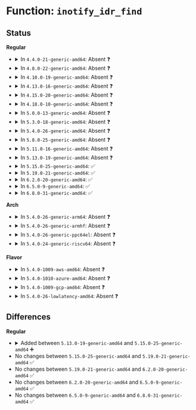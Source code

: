 # Function: <code>inotify_idr_find</code>

## Status
<b>Regular</b>
<ul>
<li>
<details>
<summary>In <code>4.4.0-21-generic-amd64</code>: Absent ❓</summary>

```json
{
  "name": "inotify_idr_find",
  "collision_type": "Unique Static",
  "inline_type": "Full",
  "funcs": [
    {
      "addr": 18446744071581280146,
      "name": "inotify_idr_find",
      "external": false,
      "loc": "fs/notify/inotify/inotify_user.c:387",
      "file": "fs/notify/inotify/inotify_user.c",
      "inline": "not declared, inlined",
      "caller_inline": [
        "fs/notify/inotify/inotify_user.c:SyS_inotify_rm_watch"
      ],
      "caller_func": []
    }
  ],
  "symbols": []
}
```
</details>
</li>
<li>
<details>
<summary>In <code>4.8.0-22-generic-amd64</code>: Absent ❓</summary>

```json
{
  "name": "inotify_idr_find",
  "collision_type": "Unique Static",
  "inline_type": "Full",
  "funcs": [
    {
      "addr": 18446744071581445970,
      "name": "inotify_idr_find",
      "external": false,
      "loc": "fs/notify/inotify/inotify_user.c:387",
      "file": "fs/notify/inotify/inotify_user.c",
      "inline": "not declared, inlined",
      "caller_inline": [
        "fs/notify/inotify/inotify_user.c:SyS_inotify_rm_watch"
      ],
      "caller_func": []
    }
  ],
  "symbols": []
}
```
</details>
</li>
<li>
<details>
<summary>In <code>4.10.0-19-generic-amd64</code>: Absent ❓</summary>

```json
{
  "name": "inotify_idr_find",
  "collision_type": "Unique Static",
  "inline_type": "Full",
  "funcs": [
    {
      "addr": 18446744071581526786,
      "name": "inotify_idr_find",
      "external": false,
      "loc": "fs/notify/inotify/inotify_user.c:387",
      "file": "fs/notify/inotify/inotify_user.c",
      "inline": "not declared, inlined",
      "caller_inline": [
        "fs/notify/inotify/inotify_user.c:SyS_inotify_rm_watch"
      ],
      "caller_func": []
    }
  ],
  "symbols": []
}
```
</details>
</li>
<li>
<details>
<summary>In <code>4.13.0-16-generic-amd64</code>: Absent ❓</summary>

```json
{
  "name": "inotify_idr_find",
  "collision_type": "Unique Static",
  "inline_type": "Full",
  "funcs": [
    {
      "addr": 18446744071581579618,
      "name": "inotify_idr_find",
      "external": false,
      "loc": "fs/notify/inotify/inotify_user.c:385",
      "file": "fs/notify/inotify/inotify_user.c",
      "inline": "not declared, inlined",
      "caller_inline": [
        "fs/notify/inotify/inotify_user.c:SyS_inotify_rm_watch"
      ],
      "caller_func": []
    }
  ],
  "symbols": []
}
```
</details>
</li>
<li>
<details>
<summary>In <code>4.15.0-20-generic-amd64</code>: Absent ❓</summary>

```json
{
  "name": "inotify_idr_find",
  "collision_type": "Unique Static",
  "inline_type": "Full",
  "funcs": [
    {
      "addr": 18446744071581724018,
      "name": "inotify_idr_find",
      "external": false,
      "loc": "fs/notify/inotify/inotify_user.c:385",
      "file": "fs/notify/inotify/inotify_user.c",
      "inline": "not declared, inlined",
      "caller_inline": [
        "fs/notify/inotify/inotify_user.c:SyS_inotify_rm_watch"
      ],
      "caller_func": []
    }
  ],
  "symbols": []
}
```
</details>
</li>
<li>
<details>
<summary>In <code>4.18.0-10-generic-amd64</code>: Absent ❓</summary>

```json
{
  "name": "inotify_idr_find",
  "collision_type": "Unique Static",
  "inline_type": "Full",
  "funcs": [
    {
      "addr": 18446744071581888739,
      "name": "inotify_idr_find",
      "external": false,
      "loc": "fs/notify/inotify/inotify_user.c:399",
      "file": "fs/notify/inotify/inotify_user.c",
      "inline": "not declared, inlined",
      "caller_inline": [
        "fs/notify/inotify/inotify_user.c:__ia32_sys_inotify_rm_watch",
        "fs/notify/inotify/inotify_user.c:__x64_sys_inotify_rm_watch"
      ],
      "caller_func": []
    }
  ],
  "symbols": []
}
```
</details>
</li>
<li>
<details>
<summary>In <code>5.0.0-13-generic-amd64</code>: Absent ❓</summary>

```json
{
  "name": "inotify_idr_find",
  "collision_type": "Unique Static",
  "inline_type": "Full",
  "funcs": [
    {
      "addr": 18446744071581973795,
      "name": "inotify_idr_find",
      "external": false,
      "loc": "fs/notify/inotify/inotify_user.c:400",
      "file": "fs/notify/inotify/inotify_user.c",
      "inline": "not declared, inlined",
      "caller_inline": [
        "fs/notify/inotify/inotify_user.c:__ia32_sys_inotify_rm_watch",
        "fs/notify/inotify/inotify_user.c:__x64_sys_inotify_rm_watch"
      ],
      "caller_func": []
    }
  ],
  "symbols": []
}
```
</details>
</li>
<li>
<details>
<summary>In <code>5.3.0-18-generic-amd64</code>: Absent ❓</summary>

```json
{
  "name": "inotify_idr_find",
  "collision_type": "Unique Static",
  "inline_type": "Full",
  "funcs": [
    {
      "addr": 18446744071582107280,
      "name": "inotify_idr_find",
      "external": false,
      "loc": "fs/notify/inotify/inotify_user.c:389",
      "file": "fs/notify/inotify/inotify_user.c",
      "inline": "not declared, inlined",
      "caller_inline": [
        "fs/notify/inotify/inotify_user.c:__ia32_sys_inotify_rm_watch",
        "fs/notify/inotify/inotify_user.c:__x64_sys_inotify_rm_watch"
      ],
      "caller_func": []
    }
  ],
  "symbols": []
}
```
</details>
</li>
<li>
<details>
<summary>In <code>5.4.0-26-generic-amd64</code>: Absent ❓</summary>

```json
{
  "name": "inotify_idr_find",
  "collision_type": "Unique Static",
  "inline_type": "Full",
  "funcs": [
    {
      "addr": 18446744071582184576,
      "name": "inotify_idr_find",
      "external": false,
      "loc": "fs/notify/inotify/inotify_user.c:398",
      "file": "fs/notify/inotify/inotify_user.c",
      "inline": "not declared, inlined",
      "caller_inline": [
        "fs/notify/inotify/inotify_user.c:__ia32_sys_inotify_rm_watch",
        "fs/notify/inotify/inotify_user.c:__x64_sys_inotify_rm_watch"
      ],
      "caller_func": []
    }
  ],
  "symbols": []
}
```
</details>
</li>
<li>
<details>
<summary>In <code>5.8.0-25-generic-amd64</code>: Absent ❓</summary>

```json
{
  "name": "inotify_idr_find",
  "collision_type": "Unique Static",
  "inline_type": "Full",
  "funcs": [
    {
      "addr": 18446744071582423152,
      "name": "inotify_idr_find",
      "external": false,
      "loc": "fs/notify/inotify/inotify_user.c:398",
      "file": "fs/notify/inotify/inotify_user.c",
      "inline": "not declared, inlined",
      "caller_inline": [
        "fs/notify/inotify/inotify_user.c:__ia32_sys_inotify_rm_watch",
        "fs/notify/inotify/inotify_user.c:__x64_sys_inotify_rm_watch"
      ],
      "caller_func": []
    }
  ],
  "symbols": []
}
```
</details>
</li>
<li>
<details>
<summary>In <code>5.11.0-16-generic-amd64</code>: Absent ❓</summary>

```json
{
  "name": "inotify_idr_find",
  "collision_type": "Unique Static",
  "inline_type": "Full",
  "funcs": [
    {
      "addr": 18446744071582476944,
      "name": "inotify_idr_find",
      "external": false,
      "loc": "fs/notify/inotify/inotify_user.c:409",
      "file": "fs/notify/inotify/inotify_user.c",
      "inline": "not declared, inlined",
      "caller_inline": [
        "fs/notify/inotify/inotify_user.c:__ia32_sys_inotify_rm_watch",
        "fs/notify/inotify/inotify_user.c:__x64_sys_inotify_rm_watch"
      ],
      "caller_func": []
    }
  ],
  "symbols": []
}
```
</details>
</li>
<li>
<details>
<summary>In <code>5.13.0-19-generic-amd64</code>: Absent ❓</summary>

```json
{
  "name": "inotify_idr_find",
  "collision_type": "Unique Static",
  "inline_type": "Full",
  "funcs": [
    {
      "addr": 18446744071582504031,
      "name": "inotify_idr_find",
      "external": false,
      "loc": "fs/notify/inotify/inotify_user.c:408",
      "file": "fs/notify/inotify/inotify_user.c",
      "inline": "not declared, inlined",
      "caller_inline": [
        "fs/notify/inotify/inotify_user.c:__ia32_sys_inotify_rm_watch",
        "fs/notify/inotify/inotify_user.c:__x64_sys_inotify_rm_watch"
      ],
      "caller_func": []
    }
  ],
  "symbols": []
}
```
</details>
</li>
<li>
<details>
<summary>In <code>5.15.0-25-generic-amd64</code>: ✅</summary>

```c
struct inotify_inode_mark * inotify_idr_find(struct fsnotify_group * group, int wd)
```

```json
{
  "name": "inotify_idr_find",
  "collision_type": "Unique Static",
  "inline_type": "No",
  "funcs": [
    {
      "addr": 18446744071582818080,
      "name": "inotify_idr_find",
      "external": false,
      "loc": "fs/notify/inotify/inotify_user.c:413",
      "file": "fs/notify/inotify/inotify_user.c",
      "inline": "seen, unknown",
      "caller_inline": [],
      "caller_func": [
        "fs/notify/inotify/inotify_user.c:__ia32_sys_inotify_rm_watch",
        "fs/notify/inotify/inotify_user.c:__x64_sys_inotify_rm_watch"
      ]
    }
  ],
  "symbols": [
    {
      "addr": 18446744071582818080,
      "name": "inotify_idr_find",
      "section": ".text",
      "bind": "STB_LOCAL",
      "size": 110
    }
  ]
}
```
</details>
</li>
<li>
<details>
<summary>In <code>5.19.0-21-generic-amd64</code>: ✅</summary>

```c
struct inotify_inode_mark * inotify_idr_find(struct fsnotify_group * group, int wd)
```

```json
{
  "name": "inotify_idr_find",
  "collision_type": "Unique Static",
  "inline_type": "No",
  "funcs": [
    {
      "addr": 18446744071583376704,
      "name": "inotify_idr_find",
      "external": false,
      "loc": "fs/notify/inotify/inotify_user.c:436",
      "file": "fs/notify/inotify/inotify_user.c",
      "inline": "seen, unknown",
      "caller_inline": [],
      "caller_func": [
        "fs/notify/inotify/inotify_user.c:__ia32_sys_inotify_rm_watch",
        "fs/notify/inotify/inotify_user.c:__x64_sys_inotify_rm_watch"
      ]
    }
  ],
  "symbols": [
    {
      "addr": 18446744071583376704,
      "name": "inotify_idr_find",
      "section": ".text",
      "bind": "STB_LOCAL",
      "size": 114
    }
  ]
}
```
</details>
</li>
<li>
<details>
<summary>In <code>6.2.0-20-generic-amd64</code>: ✅</summary>

```c
struct inotify_inode_mark * inotify_idr_find(struct fsnotify_group * group, int wd)
```

```json
{
  "name": "inotify_idr_find",
  "collision_type": "Unique Static",
  "inline_type": "No",
  "funcs": [
    {
      "addr": 18446744071583961472,
      "name": "inotify_idr_find",
      "external": false,
      "loc": "fs/notify/inotify/inotify_user.c:436",
      "file": "fs/notify/inotify/inotify_user.c",
      "inline": "seen, unknown",
      "caller_inline": [],
      "caller_func": [
        "fs/notify/inotify/inotify_user.c:__ia32_sys_inotify_rm_watch",
        "fs/notify/inotify/inotify_user.c:__x64_sys_inotify_rm_watch"
      ]
    }
  ],
  "symbols": [
    {
      "addr": 18446744071583961472,
      "name": "inotify_idr_find",
      "section": ".text",
      "bind": "STB_LOCAL",
      "size": 114
    }
  ]
}
```
</details>
</li>
<li>
<details>
<summary>In <code>6.5.0-9-generic-amd64</code>: ✅</summary>

```c
struct inotify_inode_mark * inotify_idr_find(struct fsnotify_group * group, int wd)
```

```json
{
  "name": "inotify_idr_find",
  "collision_type": "Unique Static",
  "inline_type": "No",
  "funcs": [
    {
      "addr": 18446744071584184864,
      "name": "inotify_idr_find",
      "external": false,
      "loc": "fs/notify/inotify/inotify_user.c:436",
      "file": "fs/notify/inotify/inotify_user.c",
      "inline": "seen, unknown",
      "caller_inline": [],
      "caller_func": [
        "fs/notify/inotify/inotify_user.c:__ia32_sys_inotify_rm_watch",
        "fs/notify/inotify/inotify_user.c:__x64_sys_inotify_rm_watch"
      ]
    }
  ],
  "symbols": [
    {
      "addr": 18446744071584184864,
      "name": "inotify_idr_find",
      "section": ".text",
      "bind": "STB_LOCAL",
      "size": 114
    }
  ]
}
```
</details>
</li>
<li>
<details>
<summary>In <code>6.8.0-31-generic-amd64</code>: ✅</summary>

```c
struct inotify_inode_mark * inotify_idr_find(struct fsnotify_group * group, int wd)
```

```json
{
  "name": "inotify_idr_find",
  "collision_type": "Unique Static",
  "inline_type": "No",
  "funcs": [
    {
      "addr": 18446744071584398848,
      "name": "inotify_idr_find",
      "external": false,
      "loc": "fs/notify/inotify/inotify_user.c:435",
      "file": "fs/notify/inotify/inotify_user.c",
      "inline": "seen, unknown",
      "caller_inline": [],
      "caller_func": [
        "fs/notify/inotify/inotify_user.c:__ia32_sys_inotify_rm_watch",
        "fs/notify/inotify/inotify_user.c:__x64_sys_inotify_rm_watch"
      ]
    }
  ],
  "symbols": [
    {
      "addr": 18446744071584398848,
      "name": "inotify_idr_find",
      "section": ".text",
      "bind": "STB_LOCAL",
      "size": 114
    }
  ]
}
```
</details>
</li>
</ul>
<b>Arch</b>
<ul>
<li>
<details>
<summary>In <code>5.4.0-26-generic-arm64</code>: Absent ❓</summary>

```json
{
  "name": "inotify_idr_find",
  "collision_type": "Unique Static",
  "inline_type": "Full",
  "funcs": [
    {
      "addr": 18446603336493745792,
      "name": "inotify_idr_find",
      "external": false,
      "loc": "fs/notify/inotify/inotify_user.c:398",
      "file": "fs/notify/inotify/inotify_user.c",
      "inline": "not declared, inlined",
      "caller_inline": [
        "fs/notify/inotify/inotify_user.c:__arm64_sys_inotify_rm_watch"
      ],
      "caller_func": []
    }
  ],
  "symbols": []
}
```
</details>
</li>
<li>
<details>
<summary>In <code>5.4.0-26-generic-armhf</code>: Absent ❓</summary>

```json
{
  "name": "inotify_idr_find",
  "collision_type": "Unique Static",
  "inline_type": "Full",
  "funcs": [
    {
      "addr": 3227269772,
      "name": "inotify_idr_find",
      "external": false,
      "loc": "fs/notify/inotify/inotify_user.c:398",
      "file": "fs/notify/inotify/inotify_user.c",
      "inline": "not declared, inlined",
      "caller_inline": [
        "fs/notify/inotify/inotify_user.c:__se_sys_inotify_rm_watch"
      ],
      "caller_func": []
    }
  ],
  "symbols": []
}
```
</details>
</li>
<li>
<details>
<summary>In <code>5.4.0-26-generic-ppc64el</code>: Absent ❓</summary>

```json
{
  "name": "inotify_idr_find",
  "collision_type": "Unique Static",
  "inline_type": "Full",
  "funcs": [
    {
      "addr": 13835058055287355696,
      "name": "inotify_idr_find",
      "external": false,
      "loc": "fs/notify/inotify/inotify_user.c:398",
      "file": "fs/notify/inotify/inotify_user.c",
      "inline": "not declared, inlined",
      "caller_inline": [
        "fs/notify/inotify/inotify_user.c:__se_sys_inotify_rm_watch"
      ],
      "caller_func": []
    }
  ],
  "symbols": []
}
```
</details>
</li>
<li>
<details>
<summary>In <code>5.4.0-24-generic-riscv64</code>: Absent ❓</summary>

```json
{
  "name": "inotify_idr_find",
  "collision_type": "Unique Static",
  "inline_type": "Full",
  "funcs": [
    {
      "addr": 18446743936273353928,
      "name": "inotify_idr_find",
      "external": false,
      "loc": "fs/notify/inotify/inotify_user.c:398",
      "file": "fs/notify/inotify/inotify_user.c",
      "inline": "not declared, inlined",
      "caller_inline": [
        "fs/notify/inotify/inotify_user.c:__se_sys_inotify_rm_watch"
      ],
      "caller_func": []
    }
  ],
  "symbols": []
}
```
</details>
</li>
</ul>
<b>Flavor</b>
<ul>
<li>
<details>
<summary>In <code>5.4.0-1009-aws-amd64</code>: Absent ❓</summary>

```json
{
  "name": "inotify_idr_find",
  "collision_type": "Unique Static",
  "inline_type": "Full",
  "funcs": [
    {
      "addr": 18446744071582153312,
      "name": "inotify_idr_find",
      "external": false,
      "loc": "fs/notify/inotify/inotify_user.c:398",
      "file": "fs/notify/inotify/inotify_user.c",
      "inline": "not declared, inlined",
      "caller_inline": [
        "fs/notify/inotify/inotify_user.c:__ia32_sys_inotify_rm_watch",
        "fs/notify/inotify/inotify_user.c:__x64_sys_inotify_rm_watch"
      ],
      "caller_func": []
    }
  ],
  "symbols": []
}
```
</details>
</li>
<li>
<details>
<summary>In <code>5.4.0-1010-azure-amd64</code>: Absent ❓</summary>

```json
{
  "name": "inotify_idr_find",
  "collision_type": "Unique Static",
  "inline_type": "Full",
  "funcs": [
    {
      "addr": 18446744071582090752,
      "name": "inotify_idr_find",
      "external": false,
      "loc": "fs/notify/inotify/inotify_user.c:398",
      "file": "fs/notify/inotify/inotify_user.c",
      "inline": "not declared, inlined",
      "caller_inline": [
        "fs/notify/inotify/inotify_user.c:__ia32_sys_inotify_rm_watch",
        "fs/notify/inotify/inotify_user.c:__x64_sys_inotify_rm_watch"
      ],
      "caller_func": []
    }
  ],
  "symbols": []
}
```
</details>
</li>
<li>
<details>
<summary>In <code>5.4.0-1009-gcp-amd64</code>: Absent ❓</summary>

```json
{
  "name": "inotify_idr_find",
  "collision_type": "Unique Static",
  "inline_type": "Full",
  "funcs": [
    {
      "addr": 18446744071582143792,
      "name": "inotify_idr_find",
      "external": false,
      "loc": "fs/notify/inotify/inotify_user.c:398",
      "file": "fs/notify/inotify/inotify_user.c",
      "inline": "not declared, inlined",
      "caller_inline": [
        "fs/notify/inotify/inotify_user.c:__ia32_sys_inotify_rm_watch",
        "fs/notify/inotify/inotify_user.c:__x64_sys_inotify_rm_watch"
      ],
      "caller_func": []
    }
  ],
  "symbols": []
}
```
</details>
</li>
<li>
<details>
<summary>In <code>5.4.0-26-lowlatency-amd64</code>: Absent ❓</summary>

```json
{
  "name": "inotify_idr_find",
  "collision_type": "Unique Static",
  "inline_type": "Full",
  "funcs": [
    {
      "addr": 18446744071582218624,
      "name": "inotify_idr_find",
      "external": false,
      "loc": "fs/notify/inotify/inotify_user.c:398",
      "file": "fs/notify/inotify/inotify_user.c",
      "inline": "not declared, inlined",
      "caller_inline": [
        "fs/notify/inotify/inotify_user.c:__ia32_sys_inotify_rm_watch",
        "fs/notify/inotify/inotify_user.c:__x64_sys_inotify_rm_watch"
      ],
      "caller_func": []
    }
  ],
  "symbols": []
}
```
</details>
</li>
</ul>

## Differences
<b>Regular</b>
<ul>
<li>
<details>
<summary>Added between <code>5.13.0-19-generic-amd64</code> and <code>5.15.0-25-generic-amd64</code> ➕</summary>

```c
struct inotify_inode_mark * inotify_idr_find(struct fsnotify_group * group, int wd)
```
</details>
</li>
<li>
No changes between <code>5.15.0-25-generic-amd64</code> and <code>5.19.0-21-generic-amd64</code> ✅
</li>
<li>
No changes between <code>5.19.0-21-generic-amd64</code> and <code>6.2.0-20-generic-amd64</code> ✅
</li>
<li>
No changes between <code>6.2.0-20-generic-amd64</code> and <code>6.5.0-9-generic-amd64</code> ✅
</li>
<li>
No changes between <code>6.5.0-9-generic-amd64</code> and <code>6.8.0-31-generic-amd64</code> ✅
</li>
</ul>
